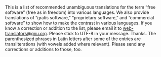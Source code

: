 This is a list of recommended unambiguous translations for the term “free software” (free as in freedom) into various languages. We also provide translations of “gratis software,” “proprietary software,” and “commercial software” to show how to make the contrast in various languages. If you know a correction or addition to the list, please email it to <web-translators@gnu.org>. Please stick to UTF-8 in your message. Thanks. The parenthesized phrases in Latin letters after some of the entries are transliterations (with vowels added where relevant). Please send any corrections or additions to those, too.